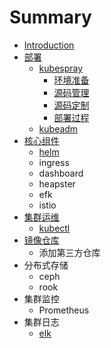 # Summary

* [Introduction](README.md)
* [部署](bu-shu.md)
  * [kubespray](bu-shu/kubespray.md)
    * [环境准备](bu-shu/kubespray/huan-jing-zhun-bei.md)
    * [源码管理](bu-shu/kubespray/ding-zhi-yuan-ma.md)
    * [源码定制](bu-shu/kubespray/yuan-ma-ding-zhi.md)
    * [部署过程](bu-shu/kubespray/bu-shu-guo-cheng.md)
  * [kubeadm](bu-shu/kubeadm.md)
* [核心组件](ji-qun-guan-li.md)
  * [helm](helm.md)
  * ingress
  * dashboard
  * heapster
  * efk
  * istio
* [集群运维](ji-qun-yun-wei.md)
  * [kubectl](kubectl.md)
* [镜像仓库](jing-xiang-cang-ku.md)
  * 添加第三方仓库
* 分布式存储
  * ceph
  * rook
* 集群监控
  * Prometheus
* 集群日志
  * [elk](elk.md)




